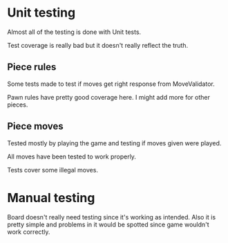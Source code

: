 # Unit testing
Almost all of the testing is done with Unit tests.

Test coverage is really bad but it doesn't really reflect the truth.

## Piece rules

Some tests made to test if moves get right response from MoveValidator.

Pawn rules have pretty good coverage here. I might add more for other pieces.

## Piece moves

Tested mostly by playing the game and testing if moves given were played.

All moves have been tested to work properly.

Tests cover some illegal moves.

# Manual testing

Board doesn't really need testing since it's working as intended. Also it is pretty simple and problems in it would be spotted since game wouldn't work correctly.